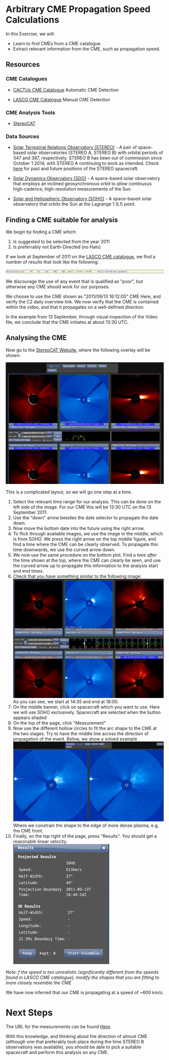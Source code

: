 # Arbitrary CME Propagation Speed Calculations
In this Exercise, we will:
- Learn to find CMEs from a CME catalogue.
- Extract relevant information from the CME, such as propagation speed.

## Resources

### CME Catalogues
- [CACTUs CME Catalogue](http://sidc.oma.be/cactus/catalog.php) Automatic CME Detection

- [LASCO CME Catalogue](https://cdaw.gsfc.nasa.gov/CME_list/) Manual CME Detection

<!-- ### CME + Solar Wind Models
- [DONKI](https://kauai.ccmc.gsfc.nasa.gov/DONKI/) Space Weather Database of Notifications, Knowledge, Information  -->


### CME Analysis Tools
- [StereoCAT](https://ccmc.gsfc.nasa.gov/stereocat/)

### Data Sources
- [Solar Terrestrial Relations Observatory (STEREO)](https://stereo.gsfc.nasa.gov/) - A pair of space-based solar observatories (STEREO A, STEREO B) with orbital periods of 347 and 387, respectively. STEREO B has been out of commission since October 1 2014, with STEREO A continuing to work as intended. Check [here](https://stereo-ssc.nascom.nasa.gov/where.shtml) for past and future positions of the STEREO spacecraft.
  
- [Solar Dynamics Observatory (SDO)](https://sdo.gsfc.nasa.gov/mission/) - A space-based solar observatory that employs an inclined geosynchronous orbit to allow continuous high-cadence, high-resolution measurements of the Sun. 

- [Solar and Heliospheric Observatory (SOHO)](http://sohowww.nascom.nasa.gov/) - A space-based solar observatory that orbits the Sun at the Lagrange 1 (L1) point.

## Finding a CME suitable for analysis

We begin by finding a CME which:
1. Is suggested to be selected from the year 2011
2. Is preferrably not Earth-Directed (no Halo) 

If we look at September of 2011 on the [LASCO CME catalogue](https://cdaw.gsfc.nasa.gov/CME_list/), we find a number of results that look like the following:

![LASCO CME Catalogue Result](imageResources/Exercise_2/LASCO_CME_Catalogue_Results.png)

We discourage the use of any event that is qualified as "poor", but otherwise any CME should work for our purposes.

We choose to use the CME shown as "2011/09/13 16:12:05" CME Here, and verify the C2 daily overview link. We now verify that the CME is contained within the video, and that it propagates on a well-defined direction.

In the example from 13 September, through visual inspection of the Video file, we conclude that the CME initiates at about 13:30 UTC. 

## Analysing the CME

Now go to the [StereoCAT Website](https://ccmc.gsfc.nasa.gov/stereocat/), where the following overlay will be shown:

![StereoCAT Website Main page](imageResources/Exercise_2/StereoCAT_base.png)

This is a complicated layout, so we will go one step at a time.

1. Select the relevant time range for our analysis. This can be done on the left side of the image. For our CME this will be 13:30 UTC on the 13 September 2011.
2. Use the "down" arrow besides the date selector to propagate the date down.
3. Now move the bottom date into the future using the right arrow.
4. To flick through available images, we use the image in the middle, which is from SOHO. We press the right arrow on the top middle figure, and find a time where the CME can be clearly observed. To propagate this time downwards, we use the curved arrow down.
5. We now use the same procedure on the bottom plot. Find a time *after* the time shown at the top, where the CME can clearly be seen, and use the curved arrow up to propagate this information to the analysis start and end times.
6. Check that you have something similar to the following image: ![Selected date and time for CME evolution](imageResources/Exercise_2/SteroCAT_found.png) As you can see, we start at 14:35 and end at 18:00.
7. On the middle banner, click on spacecraft which you want to use. Here we will use SOHO exclusively. Spacecraft are selected when the button appears shaded
8. On the top of the page, click "Measurement"
9. Now use the different hollow circles to fit the arc shape to the CME at the two stages. Try to have the middle line across the direction of propagation of the event. Below, we show a solved example ![Solved Example](imageResources/Exercise_2/StereoCAT_Fitting.png)
Where we constrain the shape to the edge of more dense plasma, e.g, the CME front.
10. Finally, on the top right of the page, press "Results". You should get a reasonable linear velocity. ![StereoCAT CME Results](imageResources/Exercise_2/StereoCAT_Results.png)

_Note: f the speed is too unrealistic (significantly different from the speeds found in LASCO CME catalogue), modify the shapes that you are fitting to more closely resemble the CME_

We have now inferred that our CME is propagating at a speed of ~600 km/s.

# Next Steps
The URL for the measurements can be found [Here](https://ccmc.gsfc.nasa.gov/analysis/stereo/?s=iswaA-webservice1.ccmc.gsfc.nasa.gov&v=3&c=_0_1_Untitled!sEnsemble__t__NAOQwRU_NAOWz3I_0_-1PPM_0_0_0_-1PPM_0_-7S1A_0_93ui_0_-3ft2__5_0_0_0__0_0_--__t__NAOQwRU_NAOs8Bc_0_-1PPM_0_0_0_-1PPM_0_1btY_0_0_0_-Op1M__5__t__NAOQwRU_NAOs8Bc_0_-1PPM_0_0_0_-1PPM_0_1btY_0_0_0_-Op1M__5_VV_Tv_8KeN_qy_8KeN_1BR_8KeN_Em_VV_Tv_CfaU_qy_CfaU_1BR_CfaU_Em_--_--_t__1___). 

With this knowledge, and thinking about the direction of almost CME (although one that preferably took place during the time STEREO B observations was available), you should be able to pick a suitable spacecraft and perform this analysis on any CME. 